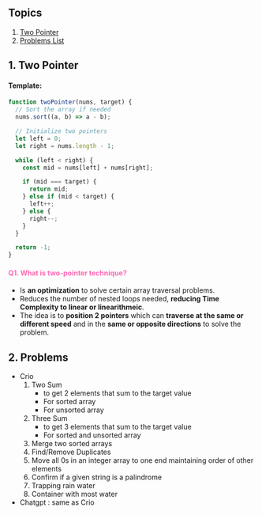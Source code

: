 ## Topics

1. [Two Pointer](#two-pointer)
2. [Problems List](#problems)

## 1. Two Pointer <a id="two-pointer"></a>

#### Template:

```javascript
function twoPointer(nums, target) {
  // Sort the array if needed
  nums.sort((a, b) => a - b);

  // Initialize two pointers
  let left = 0;
  let right = nums.length - 1;

  while (left < right) {
    const mid = nums[left] + nums[right];

    if (mid === target) {
      return mid;
    } else if (mid < target) {
      left++;
    } else {
      right--;
    }
  }

  return -1;
}
```

#### <span style="color:#ff69b4;">Q1. What is two-pointer technique?</span>

- Is **an optimization** to solve certain array traversal problems.
- Reduces the number of nested loops needed, **reducing Time Complexity to linear or linearithmeic**.
- The idea is to **position 2 pointers** which can **traverse at the same or different speed** and in the **same or opposite directions** to solve the problem.

## 2. Problems <a id="problems"></a>

- Crio
  1. Two Sum
     - to get 2 elements that sum to the target value
     - For sorted array
     - For unsorted array
  2. Three Sum
     - to get 3 elements that sum to the target value
     - For sorted and unsorted array
  3. Merge two sorted arrays
  4. Find/Remove Duplicates
  5. Move all 0s in an integer array to one end maintaining order of other elements
  6. Confirm if a given string is a palindrome
  7. Trapping rain water
  8. Container with most water
- Chatgpt : same as Crio
